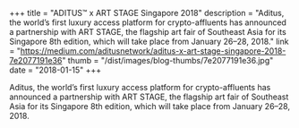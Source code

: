 +++
title = "ADITUS™ x ART STAGE Singapore 2018"
description = "Aditus, the world’s first luxury access platform for crypto-affluents has announced a partnership with ART STAGE, the flagship art fair of Southeast Asia for its Singapore 8th edition, which will take place from January 26–28, 2018."
link = "https://medium.com/aditusnetwork/aditus-x-art-stage-singapore-2018-7e2077191e36"
thumb = "/dist/images/blog-thumbs/7e2077191e36.jpg"
date = "2018-01-15"
+++

Aditus, the world’s first luxury access platform for crypto-affluents has announced a partnership with ART STAGE, the flagship art fair of Southeast Asia for its Singapore 8th edition, which will take place from January 26–28, 2018.

